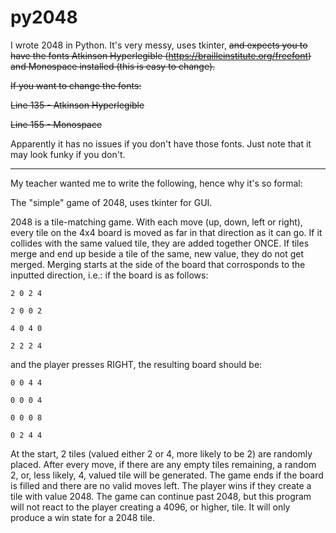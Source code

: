 # py2048
I wrote 2048 in Python. It's very messy, uses tkinter, ~~and expects you to have the fonts Atkinson Hyperlegible (https://brailleinstitute.org/freefont) and Monospace installed (this is easy to change).~~

~~If you want to change the fonts:~~

~~Line 135 - Atkinson Hyperlegible~~

~~Line 155 - Monospace~~

Apparently it has no issues if you don't have those fonts. Just note that it may look funky if you don't.
- - - - - - - - - - - - - - - - - - - - - - - - - - - - - - - - - - - - - - -
My teacher wanted me to write the following, hence why it's so formal:

The "simple" game of 2048, uses tkinter for GUI.
 
2048 is a tile-matching game. With each move (up, down, left or right), every tile on the 4x4 board is moved as far in that direction as it can go. If it collides with the same valued tile, they are added together ONCE. If tiles merge and end up beside a tile of the same, new value, they do not get merged. Merging starts at the side of the board that corrosponds to the inputted direction, i.e.: if the board is as follows:
  
`2 0 2 4`
  
`2 0 0 2`

`4 0 4 0`

`2 2 2 4`

and the player presses RIGHT, the resulting board should be:

`0 0 4 4`

`0 0 0 4`

`0 0 0 8`

`0 2 4 4`


At the start, 2 tiles (valued either 2 or 4, more likely to be 2) are randomly placed. After every move, if there are any empty tiles remaining, a random 2, or, less likely, 4, valued tile will be generated. The game ends if the board is filled and there are no valid moves left. The player wins if they create a tile with value 2048. The game can continue past 2048, but this program will not react to the player creating a 4096, or higher, tile. It will only produce a win state for a 2048 tile.
